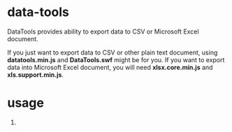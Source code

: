 # data-tools
DataTools provides ability to export data to CSV or Microsoft Excel document.

If you just want to export data to CSV or other plain text document, using __datatools.min.js__ and __DataTools.swf__ might be for you. If you want to export data into Microsoft Excel document, you will need __xlsx.core.min.js__ and __xls.support.min.js__.

# usage
1. 